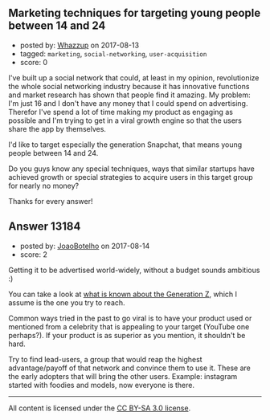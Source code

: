 ## Marketing techniques for targeting young people between 14 and 24

- posted by: [Whazzup](https://stackexchange.com/users/10578790/whazzup) on 2017-08-13
- tagged: `marketing`, `social-networking`, `user-acquisition`
- score: 0

<p>I've built up a social network that could, at least in my opinion, revolutionize the whole social networking industry because it has innovative functions and market research has shown that people find it amazing. 
My problem: I'm just 16 and I don't have any money that I could spend on advertising. Therefor I've spend a lot of time making my product as engaging as possible and I'm trying to get in a viral growth engine so that the users share the app by themselves.</p>

<p>I'd like to target especially the generation Snapchat, that means young people between 14 and 24.</p>

<p>Do you guys know any special techniques, ways that similar startups have achieved growth or special strategies to acquire users in this target group for nearly no money?</p>

<p>Thanks for every answer!</p>



## Answer 13184

- posted by: [JoaoBotelho](https://stackexchange.com/users/10374113/joaobotelho) on 2017-08-14
- score: 2

<p>Getting it to be advertised world-widely, without a budget sounds ambitious :)</p>

<p>You can take a look at <a href="http://www.huffingtonpost.com/george-beall/8-key-differences-between_b_12814200.html" rel="nofollow noreferrer">what is known about the Generation Z</a>, which I assume is the one you try to reach. </p>

<p>Common ways tried in the past to go viral is to have your product used or mentioned from a celebrity that is appealing to your target (YouTube one perhaps?). If your product is as superior as you mention, it shouldn't be hard.</p>

<p>Try to find lead-users, a group that would reap the highest advantage/payoff of that network and convince them to use it. These are the early adopters that will bring the other users. Example: instagram started with foodies and models, now everyone is there.</p>




---

All content is licensed under the [CC BY-SA 3.0 license](https://creativecommons.org/licenses/by-sa/3.0/).
